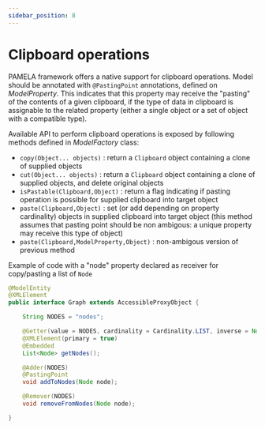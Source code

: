 ```yaml
---
sidebar_position: 8
---
```


# Clipboard operations

PAMELA framework offers a native support for clipboard operations. Model should be annotated with `@PastingPoint` annotations, defined on *ModelProperty*. This indicates that this property may receive the "pasting" of the contents of a given clipboard, if the type of data in clipboard is assignable to the related property (either a single object or a set of object with a compatible type).

Available API to perform clipboard operations is exposed by following methods defined in *ModelFactory* class:

- `copy(Object... objects)` : return a `Clipboard` object containing a clone of supplied objects
- `cut(Object... objects)` : return a `Clipboard` object containing a clone of supplied objects, and delete original objects
- `isPastable(Clipboard,Object)` : return a flag indicating if pasting operation is possible for supplied clipboard into target object
- `paste(Clipboard,Object)` : set (or add depending on property cardinality) objects in supplied clipboard into target object (this method assumes that pasting point should be non ambigous: a unique property may receive this type of object)
- `paste(Clipboard,ModelProperty,Object)` : non-ambigous version of previous method


Example of code with a "node" property declared as receiver for copy/pasting a list of `Node`
 
```java
@ModelEntity
@XMLElement
public interface Graph extends AccessibleProxyObject {

	String NODES = "nodes";

	@Getter(value = NODES, cardinality = Cardinality.LIST, inverse = Node.GRAPH)
	@XMLElement(primary = true)
	@Embedded
	List<Node> getNodes();

	@Adder(NODES)
	@PastingPoint
	void addToNodes(Node node);

	@Remover(NODES)
	void removeFromNodes(Node node);

}
```

    
  
